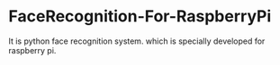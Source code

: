 # FaceRecognition-For-RaspberryPi
It is python face recognition system. which is specially developed for raspberry pi.  

